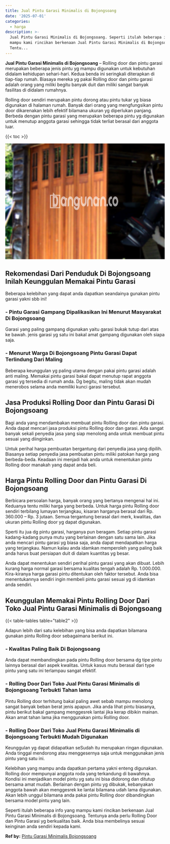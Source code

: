 ```yaml
---
title: Jual Pintu Garasi Minimalis di Bojongsoang
date: '2025-07-01'
categories:
  - harga
description: >-
  Jual Pintu Garasi Minimalis di Bojongsoang. Seperti itulah beberapa info yang
  mampu kami rincikan berkenaan Jual Pintu Garasi Minimalis di Bojongsoang.
  Tentu...
---
```


**Jual Pintu Garasi Minimalis di Bojongsoang** – Rolling door dan pintu garasi merupakan beberapa jenis pintu yg mampu digunakan untuk kebutuhan didalam kehidupan sehari-hari. Kedua benda ini seringkali diterapkan di tiap-tiap rumah. Biasaya mereka yg pakai Rolling door dan pintu garasi adalah orang yang miliki begitu banyak duit dan miliki sangat banyak fasilitas di didalam rumahnya.

Rolling door sendiri merupakan pintu dorong atau pintu tukar yg biasa digunakan di halaman rumah. Banyak dari orang yang mengfungsikan pintu door dikarenakan lebih efektif bilamana ukuran yg diperlukan panjang. Berbeda dengan pintu garasi yang merupakan beberapa pintu yg digunakan untuk menutup anggota garasi sehingga tidak terliat berasal dari anggota luar.

{{< toc >}}

![Jual Pintu Garasi Minimalis di Bojongsoang](/images/pintu-garasi-39.png)

## Rekomendasi Dari Penduduk Di Bojongsoang Inilah Keunggulan Memakai Pintu Garasi

Beberapa kelebihan yang dapat anda dapatkan seandainya gunakan pintu garasi yakni sbb ini!

### \- Pintu Garasi Gampang Dipalikasikan Ini Menurut Masyarakat Di Bojongsoang

Garasi yang paling gampang digunakan yaitu garasi bukak tutup dari atas ke bawah. jenis garasi yg satu ini bakal amat gampang digunakan oleh siapa saja.

### \- Menurut Warga Di Bojongsoang Pintu Garasi Dapat Terlindung Dari Maling

Beberapa keunggulan yg paling utama dengan pakai pintu garasi adalah anti maling. Memakai pintu garasi bakal dapat menutup rapat anggota garasi yg tersedia di rumah anda. Dg begitu, maling tidak akan mudah menerobos selama anda memiliki kunci garasi tersebut.

## Jasa Produksi Rolling Door dan Pintu Garasi Di Bojongsoang

Bagi anda yang mendambakan membuat pintu Rolling door dan pintu garasi. Anda dapat mencari jasa produksi pintu Rolling door dan garasi. Ada sangat banyak sekali penyedia jasa yang siap menolong anda untuk membuat pintu sesuai yang diinginkan.

Untuk perihal harga pembuatan bergantung dari penyedia jasa yang dipilih. Biasanya setiap penyedia jasa pembuatan pintu miliki patokan harga yang berbeda-beda. Keadaan ini menjadi hak anda untuk menentukan pintu Rolling door manakah yang dapat anda beli.

## Harga Pintu Rolling Door dan Pintu Garasi Di Bojongsoang

Berbicara persoalan harga, banyak orang yang bertanya mengenai hal ini. Keduanya tentu miliki harga yang berbeda. Untuk harga pintu Rolling door sendiri terbilang lumayan terjangkau, kisaran harganya berasal dari Rp. 360.000 – Rp. 3 jutaan. Semua tergantung berasal dari merk, kwalitas, dan ukuran pintu Rolling door yg dapat digunakan.

Sperti itu jua dg pintu garasi, harganya pun beragam. Setiap pintu garasi kadang-kadang punya mutu yang berlainan dengan satu sama lain. Jika anda mencari pintu garasi yg biasa saja, anda dapat mendapatkan harga yang terjangkau. Namun kalau anda idamkan memperoleh yang paling baik anda harus buat persiapan duit di dalam kuantitas yg besar.

Anda dapat menentukan sendiri perihal pintu garasi yang akan dibuat. Lebih kurang harga normal garasi bersama kualitas tengah adalah Rp. 1.000.000. Kira-kiranya harga garasi pintu ditentukan oleh faktor tersebut. Anda bisa menentukannya sendiri ingin membeli pintu garasi sesuai yg di idamkan anda sendiri.

## Keunggulan Memakai Pintu Rolling Door Dari Toko Jual Pintu Garasi Minimalis di Bojongsoang

{{< table-tables table="table2" >}}

Adapun lebih dari satu kelebihan yang bisa anda dapatkan bilamana gunakan pintu Rolling door sebagaimana berikut ini.

### \- Kwalitas Paling Baik Di Bojongsoang

Anda dapat membandingkan pada pintu Rolling door bersama dg tipe pintu lainnya berasal dari aspek kwalitas. Untuk kasus mutu berasal dari type pintu yang satu ini terlampau sangat efektif.

### \- Rolling Door Dari Toko Jual Pintu Garasi Minimalis di Bojongsoang Terbukti Tahan lama

Pintu Rolling door terhitung bakal paling awet sebab mampu menolong sangat banyak beban berat jenis apapun. Jika anda lihat pintu biasanya, pintu berikut bakal gampang menggesrek lantai jika kerap dibikin mainan. Akan amat tahan lama jika menggunakan pintu Rolling door.

### \- Rolling Door Dari Toko Jual Pintu Garasi Minimalis di Bojongsoang Terbukti Mudah Digunakan

Keunggulan yg dapat didapatkan seSudah itu merupakan ringan digunakan. Anda tinggal mendorong atau menggesernya saja untuk menggunakan jenis pintu yang satu ini.

Kelebihan yang mampu anda dapatkan pertama yakni enteng digunakan. Rolling door mempunyai anggota roda yang terkandung di bawahnya. Kondisi ini menjadikan model pintu yg satu ini bisa didorong dan ditutup bersama amat mudah. Berlainan dengan pintu yg dibukak, kebanyakan anggota bawah akan menggesrek ke lantai bilamana udah lama digunakan. Akan lebih unggul bilamana anda pakai pintu Rolling door dibandingkan bersama model pintu yang lain.

Seperti itulah beberapa info yang mampu kami rincikan berkenaan Jual Pintu Garasi Minimalis di Bojongsoang. Tentunya anda perlu Rolling Door dan Pintu Garasi yg berkualitas baik. Anda bisa membelinya sesuai keinginan anda sendiri kepada kami.

**Ref by:** [Pintu Garasi Minimalis Bojongsoang](https://id.wikipedia.org/wiki/Pintu)
